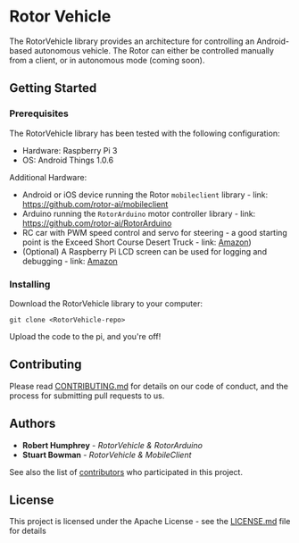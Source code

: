 # Rotor Vehicle

The RotorVehicle library provides an architecture for controlling an Android-based autonomous vehicle. The Rotor can either be controlled manually from a client, or in autonomous mode (coming soon). 

## Getting Started

### Prerequisites

The RotorVehicle library has been tested with the following configuration:
- Hardware: Raspberry Pi 3
- OS: Android Things 1.0.6

Additional Hardware:
- Android or iOS device running the Rotor `mobileclient` library - link: https://github.com/rotor-ai/mobileclient
- Arduino running the `RotorArduino` motor controller library - link: https://github.com/rotor-ai/RotorArduino
- RC car with PWM speed control and servo for steering - a good starting point is the Exceed Short Course Desert Truck - link: [Amazon](https://www.amazon.com/Exceed-Racing-Desert-Course-2-4ghz/dp/9269802108/ref=sr_1_fkmrnull_1?keywords=Exceed+Racing+Desert+Short+Course+Truck&qid=1554669149&s=toys-and-games&sr=1-1-fkmrnull))
- (Optional) A Raspberry Pi LCD screen can be used for logging and debugging - link: [Amazon](https://www.amazon.com/gp/product/B0153R2A9I/ref=ppx_od_dt_b_asin_title_s01?ie=UTF8&psc=1)

### Installing

Download the RotorVehicle library to your computer:

```
git clone <RotorVehicle-repo>
```

Upload the code to the pi, and you're off!


## Contributing

Please read [CONTRIBUTING.md](https://gist.github.com/PurpleBooth/b24679402957c63ec426) for details on our code of conduct, and the process for submitting pull requests to us.

## Authors

* **Robert Humphrey** - *RotorVehicle & RotorArduino*
* **Stuart Bowman** - *RotorVehicle & MobileClient*

See also the list of [contributors](https://github.com/your/project/contributors) who participated in this project.

## License

This project is licensed under the Apache License - see the [LICENSE.md](LICENSE.md) file for details

